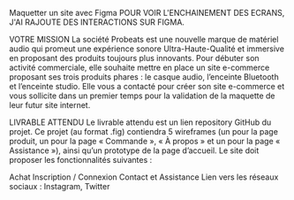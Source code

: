 Maquetter un site avec Figma
POUR VOIR L'ENCHAINEMENT DES ECRANS, J'AI RAJOUTE DES INTERACTIONS SUR FIGMA.

VOTRE MISSION La société Probeats est une nouvelle marque de matériel audio qui promeut une expérience sonore Ultra-Haute-Qualité et immersive en proposant des produits toujours plus innovants. Pour débuter son activité commerciale, elle souhaite mettre en place un site e-commerce proposant ses trois produits phares : le casque audio, l’enceinte Bluetooth et l’enceinte studio. Elle vous a contacté pour créer son site e-commerce et vous sollicite dans un premier temps pour la validation de la maquette de leur futur site internet.

LIVRABLE ATTENDU Le livrable attendu est un lien repository GitHub du projet. Ce projet (au format .fig) contiendra 5 wireframes (un pour la page produit, un pour la page « Commande », « À propos » et un pour la page « Assistance »), ainsi qu’un prototype de la page d’accueil. Le site doit proposer les fonctionnalités suivantes :

Achat
Inscription / Connexion
Contact et Assistance
Lien vers les réseaux sociaux : Instagram, Twitter
